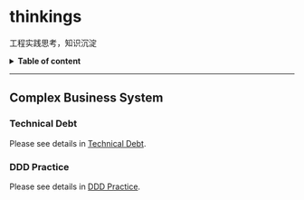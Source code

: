 # thinkings
工程实践思考，知识沉淀

<details>
<summary><b>Table of content</b></summary>

## Table of content
   * [Complex Business System](#complex-business-system)
      * [Technical Debt](#technical-debt)
      * [DDD Practice](#ddd-practice)

</details>

----

## Complex Business System

### Technical Debt

Please see details in [Technical Debt](TechnicalDebt.md).

### DDD Practice

Please see details in [DDD Practice](DDD.md).
